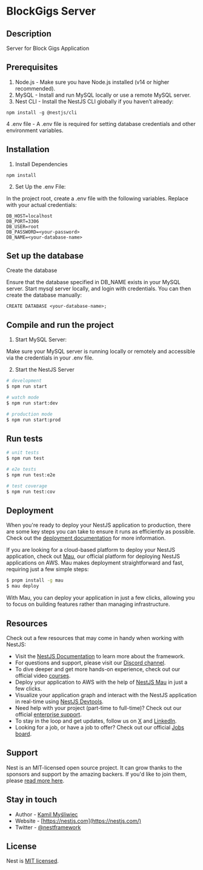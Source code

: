 # BlockGigs Server

## Description

Server for Block Gigs Application

## Prerequisites

1. Node.js - Make sure you have Node.js installed (v14 or higher recommended).
2. MySQL - Install and run MySQL locally or use a remote MySQL server.
3. Nest CLI - Install the NestJS CLI globally if you haven’t already:

```
npm install -g @nestjs/cli
```

4 .env file - A .env file is required for setting database credentials and other environment variables.

## Installation

1. Install Dependencies

```
npm install
```

2. Set Up the .env File:

In the project root, create a .env file with the following variables. Replace <your-values> with your actual credentials:

```
DB_HOST=localhost
DB_PORT=3306
DB_USER=root
DB_PASSWORD=<your-password>
DB_NAME=<your-database-name>
```

## Set up the database

Create the database

Ensure that the database specified in DB_NAME exists in your MySQL server. Start mysql server locally, and login with credentials. You can then create the database manually:

```
CREATE DATABASE <your-database-name>;
```

## Compile and run the project

1. Start MySQL Server:

Make sure your MySQL server is running locally or remotely and accessible via the credentials in your .env file.

2. Start the NestJS Server

```bash
# development
$ npm run start

# watch mode
$ npm run start:dev

# production mode
$ npm run start:prod
```

## Run tests

```bash
# unit tests
$ npm run test

# e2e tests
$ npm run test:e2e

# test coverage
$ npm run test:cov
```

## Deployment

When you're ready to deploy your NestJS application to production, there are some key steps you can take to ensure it runs as efficiently as possible. Check out the [deployment documentation](https://docs.nestjs.com/deployment) for more information.

If you are looking for a cloud-based platform to deploy your NestJS application, check out [Mau](https://mau.nestjs.com), our official platform for deploying NestJS applications on AWS. Mau makes deployment straightforward and fast, requiring just a few simple steps:

```bash
$ pnpm install -g mau
$ mau deploy
```

With Mau, you can deploy your application in just a few clicks, allowing you to focus on building features rather than managing infrastructure.

## Resources

Check out a few resources that may come in handy when working with NestJS:

- Visit the [NestJS Documentation](https://docs.nestjs.com) to learn more about the framework.
- For questions and support, please visit our [Discord channel](https://discord.gg/G7Qnnhy).
- To dive deeper and get more hands-on experience, check out our official video [courses](https://courses.nestjs.com/).
- Deploy your application to AWS with the help of [NestJS Mau](https://mau.nestjs.com) in just a few clicks.
- Visualize your application graph and interact with the NestJS application in real-time using [NestJS Devtools](https://devtools.nestjs.com).
- Need help with your project (part-time to full-time)? Check out our official [enterprise support](https://enterprise.nestjs.com).
- To stay in the loop and get updates, follow us on [X](https://x.com/nestframework) and [LinkedIn](https://linkedin.com/company/nestjs).
- Looking for a job, or have a job to offer? Check out our official [Jobs board](https://jobs.nestjs.com).

## Support

Nest is an MIT-licensed open source project. It can grow thanks to the sponsors and support by the amazing backers. If you'd like to join them, please [read more here](https://docs.nestjs.com/support).

## Stay in touch

- Author - [Kamil Myśliwiec](https://twitter.com/kammysliwiec)
- Website - [https://nestjs.com](https://nestjs.com/)
- Twitter - [@nestframework](https://twitter.com/nestframework)

## License

Nest is [MIT licensed](https://github.com/nestjs/nest/blob/master/LICENSE).
